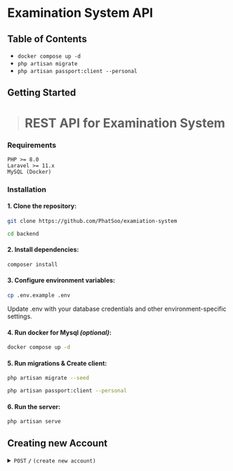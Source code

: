 # Examination System API

## Table of Contents

-   `docker compose up -d`
-   `php artisan migrate`
-   `php artisan passport:client --personal`

## Getting Started

> # REST API for Examination System

### Requirements

```
PHP >= 8.0
Laravel >= 11.x
MySQL (Docker)
```

### Installation

#### 1. Clone the repository:

```bash
git clone https://github.com/PhatSoo/examiation-system

cd backend
```

#### 2. Install dependencies:

```bash
composer install
```

#### 3. Configure environment variables:

```bash
cp .env.example .env
```

Update .env with your database credentials and other environment-specific settings.

#### 4. Run docker for Mysql _(optional)_:

```bash
docker compose up -d
```

#### 5. Run migrations & Create client:

```bash
php artisan migrate --seed

php artisan passport:client --personal
```

#### 6. Run the server:

```bash
php artisan serve
```

## Creating new Account

<details>
    <summary><code>POST</code> <code><b>/</b></code> <code>(create new account)</code></summary>

### Parameters

> | name                 | type     | data type    | description         |
> | -------------------- | -------- | ------------ | ------------------- |
> | `email`              | required | string,email | email for login     |
> | `name`               | required | string       | user name           |
> | `role_id`            | optional | number       | user role           |
> | `password`           | required | string       | password            |
> | `password_confirmed` | required | string       | compare to password |

### Responses

> | code  | response                  |
> | ----- | ------------------------- |
> | `201` | `Create new User success` |
> | `400` | `Email has been taken`    |
> | `500` | `Internal server error`   |

### Example URL

> ```bash
> http://localhost:8000/api/v1/register
> ```

</details>
